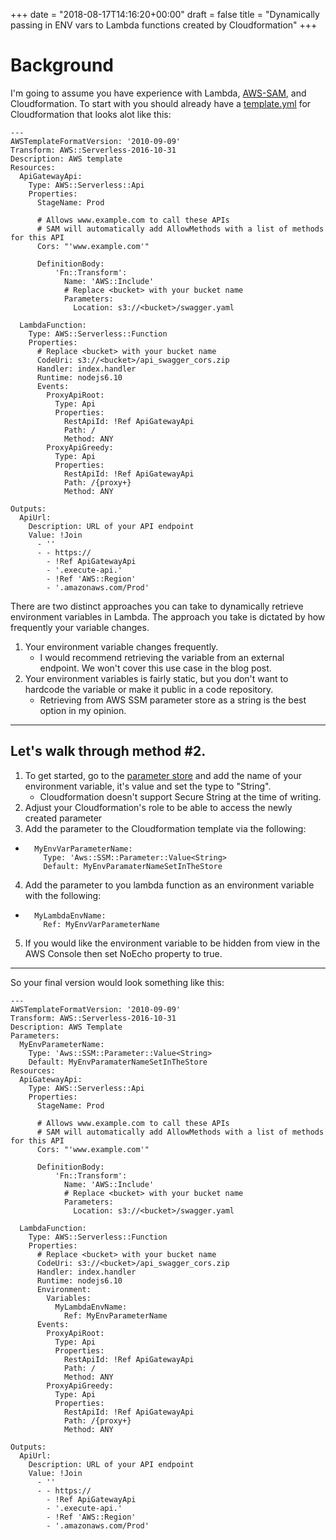 +++
date = "2018-08-17T14:16:20+00:00"
draft = false
title = "Dynamically passing in ENV vars to Lambda functions created by Cloudformation"
+++

# Background

I'm going to assume you have experience with Lambda, [AWS-SAM](https://github.com/awslabs/serverless-application-model), and Cloudformation. 
To start with you should already have a [template.yml](https://github.com/awslabs/serverless-application-model/blob/master/examples/2016-10-31/api_swagger_cors/template.yaml) for Cloudformation that looks alot like this:
```
---
AWSTemplateFormatVersion: '2010-09-09'
Transform: AWS::Serverless-2016-10-31
Description: AWS template
Resources:
  ApiGatewayApi:
    Type: AWS::Serverless::Api
    Properties:
      StageName: Prod

      # Allows www.example.com to call these APIs
      # SAM will automatically add AllowMethods with a list of methods for this API
      Cors: "'www.example.com'"

      DefinitionBody:
          'Fn::Transform':
            Name: 'AWS::Include'
            # Replace <bucket> with your bucket name
            Parameters:
              Location: s3://<bucket>/swagger.yaml

  LambdaFunction:
    Type: AWS::Serverless::Function
    Properties:
      # Replace <bucket> with your bucket name
      CodeUri: s3://<bucket>/api_swagger_cors.zip
      Handler: index.handler
      Runtime: nodejs6.10
      Events:
        ProxyApiRoot:
          Type: Api
          Properties:
            RestApiId: !Ref ApiGatewayApi
            Path: /
            Method: ANY
        ProxyApiGreedy:
          Type: Api
          Properties:
            RestApiId: !Ref ApiGatewayApi
            Path: /{proxy+}
            Method: ANY

Outputs:
  ApiUrl:
    Description: URL of your API endpoint
    Value: !Join
      - ''
      - - https://
        - !Ref ApiGatewayApi
        - '.execute-api.'
        - !Ref 'AWS::Region'
        - '.amazonaws.com/Prod'
```

There are two distinct approaches you can take to dynamically retrieve environment variables in Lambda. The approach you take is dictated by how frequently your variable changes. 

1. Your environment variable changes frequently.
    - I would recommend retrieving the variable from an external endpoint. We won't cover this use case in the blog post.
2. Your environment variables is fairly static, but you don't want to hardcode the variable or make it public in a code repository.
    - Retrieving from AWS SSM parameter store as a string is the best option in my opinion. 
    
--- 
## Let's walk through method #2.

1. To get started, go to the [parameter store](https://console.aws.amazon.com/systems-manager/parameters?region=us-east-1) and add the name of your environment variable, it's value and set the type to "String". 
    - Cloudformation doesn't support Secure String at the time of writing.
2. Adjust your Cloudformation's role to be able to access the newly created parameter 
3. Add the parameter to the Cloudformation template via the following:
  -   ```
        MyEnvVarParameterName:
          Type: 'Aws::SSM::Parameter::Value<String>
          Default: MyEnvParamaterNameSetInTheStore
      ```
4. Add the parameter to you lambda function as an environment variable with the following:
  -   ```
        MyLambdaEnvName:
          Ref: MyEnvVarParameterName
      ```
5. If you would like the environment variable to be hidden from view in the AWS Console then set NoEcho property to true.

--- 

So your final version would look something like this:
```
---
AWSTemplateFormatVersion: '2010-09-09'
Transform: AWS::Serverless-2016-10-31
Description: AWS Template
Parameters:
  MyEnvParameterName:
    Type: 'Aws::SSM::Parameter::Value<String>
    Default: MyEnvParamaterNameSetInTheStore
Resources:
  ApiGatewayApi:
    Type: AWS::Serverless::Api
    Properties:
      StageName: Prod

      # Allows www.example.com to call these APIs
      # SAM will automatically add AllowMethods with a list of methods for this API
      Cors: "'www.example.com'"

      DefinitionBody:
          'Fn::Transform':
            Name: 'AWS::Include'
            # Replace <bucket> with your bucket name
            Parameters:
              Location: s3://<bucket>/swagger.yaml

  LambdaFunction:
    Type: AWS::Serverless::Function
    Properties:
      # Replace <bucket> with your bucket name
      CodeUri: s3://<bucket>/api_swagger_cors.zip
      Handler: index.handler
      Runtime: nodejs6.10
      Environment:
        Variables:
          MyLambdaEnvName:
            Ref: MyEnvParameterName
      Events:
        ProxyApiRoot:
          Type: Api
          Properties:
            RestApiId: !Ref ApiGatewayApi
            Path: /
            Method: ANY
        ProxyApiGreedy:
          Type: Api
          Properties:
            RestApiId: !Ref ApiGatewayApi
            Path: /{proxy+}
            Method: ANY

Outputs:
  ApiUrl:
    Description: URL of your API endpoint
    Value: !Join
      - ''
      - - https://
        - !Ref ApiGatewayApi
        - '.execute-api.'
        - !Ref 'AWS::Region'
        - '.amazonaws.com/Prod'
```


